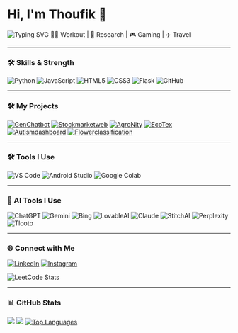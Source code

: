 # Hi, I'm Thoufik 👋

![Typing SVG](https://readme-typing-svg.herokuapp.com?font=Fira+Code&size=24&pause=1000&color=00FF00&width=1000&lines=AI+%7C+ML+%7C+Data+Analytics+%7C+Web+Development+Enthusiast;Passionate+about+building+intelligent+systems+%26+impactful+projects)
🏋️‍♂️ Workout | 🔬 Research | 🎮 Gaming | ✈️ Travel

---

### 🛠 Skills & Strength
![Python](https://img.shields.io/badge/Python-3776AB?style=for-the-badge&logo=python&logoColor=white)
![JavaScript](https://img.shields.io/badge/JavaScript-F7DF1E?style=for-the-badge&logo=javascript&logoColor=black)
![HTML5](https://img.shields.io/badge/HTML5-E34F26?style=for-the-badge&logo=html5&logoColor=white)
![CSS3](https://img.shields.io/badge/CSS3-1572B6?style=for-the-badge&logo=CSS3&logoColor=white)
![Flask](https://img.shields.io/badge/Flask-000000?style=for-the-badge&logo=flask&logoColor=white)
![GitHub](https://img.shields.io/badge/GitHub-181717?style=for-the-badge&logo=github&logoColor=white)

---

### 🛠️ My Projects  
[![GenChatbot](https://img.shields.io/badge/GenChatbot-DC2626?style=for-the-badge&logo=github&logoColor=white)](https://github.com/thoufik1111/GenChatbot)
[![Stockmarketweb](https://img.shields.io/badge/Stockmarketweb-2563EB?style=for-the-badge&logo=github&logoColor=white)](https://github.com/thoufik1111/Stockmarketweb)
[![AgroNity](https://img.shields.io/badge/AgroNity-F97316?style=for-the-badge&logo=github&logoColor=white)](https://github.com/thoufik1111/AgroNity)
[![EcoTex](https://img.shields.io/badge/EcoTex-06B6D4?style=for-the-badge&logo=github&logoColor=white)](https://github.com/thoufik1111/EcoTex)
[![Autismdashboard](https://img.shields.io/badge/Autismdashboard-7C3AED?style=for-the-badge&logo=github&logoColor=white)](https://github.com/thoufik1111/AUTIDASH)
[![Flowerclassification](https://img.shields.io/badge/Flowerclassification-16A34A?style=for-the-badge&logo=github&logoColor=white)](https://github.com/thoufik1111/Flowerclassification)

---

### 🛠️ Tools I Use  

<p align="left">
  <img src="https://img.shields.io/badge/VS%20Code-0078d7?style=for-the-badge&logo=visual-studio-code&logoColor=white" alt="VS Code" />
  <img src="https://img.shields.io/badge/Android%20Studio-3DDC84?style=for-the-badge&logo=android-studio&logoColor=white" alt="Android Studio" />
  <img src="https://img.shields.io/badge/Google%20Colab-F9AB00?style=for-the-badge&logo=google-colab&logoColor=black" alt="Google Colab" />
</p>

---

### 🤖 AI Tools I Use
<p align="left">
  <img src="https://img.shields.io/badge/-ChatGPT-00CC96?style=for-the-badge&logo=openai&logoColor=white" alt="ChatGPT" />
  <img src="https://img.shields.io/badge/-Gemini-4285F4?style=for-the-badge&logo=google&logoColor=white" alt="Gemini" />
  <img src="https://img.shields.io/badge/-Bing-008373?style=for-the-badge&logo=bing&logoColor=white" alt="Bing" />
  <img src="https://img.shields.io/badge/-LovableAI-F24E1E?style=for-the-badge&logo=adobe&logoColor=white" alt="LovableAI" />
  <img src="https://img.shields.io/badge/-Claude-FF9900?style=for-the-badge&logo=anthropic&logoColor=white" alt="Claude" />
  <img src="https://img.shields.io/badge/-StitchAI-6E40C9?style=for-the-badge&logo=stitch&logoColor=white" alt="StitchAI" />
  <img src="https://img.shields.io/badge/-Perplexity-FF5C5C?style=for-the-badge&logo=perplexity-ai&logoColor=white" alt="Perplexity" />
 <img src="https://img.shields.io/badge/-Tlooto-FFFF5C?style=for-the-badge&logo=tlooto-ai&logoColor=white" alt="Tlooto" />
</p>

---

### 🌐 Connect with Me
[![LinkedIn](https://img.shields.io/badge/LinkedIn-0A66C2?style=for-the-badge&logo=linkedin&logoColor=white)](https://www.linkedin.com/in/mohammed-thoufik-316956293)
[![Instagram](https://img.shields.io/badge/Instagram-E4405F?style=for-the-badge&logo=instagram&logoColor=white)](https://www.instagram.com/royal_beast_boy)

![LeetCode Stats](https://leetcard.jacoblin.cool/Mohammed_Thoufik22?ext=contest)

---

### 📊 GitHub Stats
![](https://github-readme-stats.vercel.app/api?username=thoufik1111&show_icons=true&theme=radical)
![](https://github-readme-streak-stats.herokuapp.com/?user=thoufik1111&theme=radical)
[![Top Languages](https://github-readme-stats.vercel.app/api/top-langs/?username=thoufik1111&layout=compact&langs_count=6&theme=radical)](https://github.com/thoufik1111/github-readme-stats)

